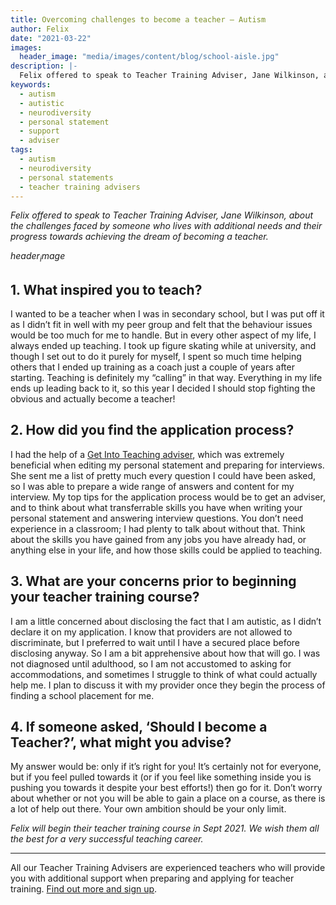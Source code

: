 ```yaml
---
title: Overcoming challenges to become a teacher — Autism
author: Felix
date: "2021-03-22"
images:
  header_image: "media/images/content/blog/school-aisle.jpg"
description: |-
  Felix offered to speak to Teacher Training Adviser, Jane Wilkinson, about the challenges faced by someone who lives with additional needs and their progress towards achieving the dream of becoming a teacher.
keywords:
  - autism
  - autistic
  - neurodiversity
  - personal statement
  - support
  - adviser
tags:
  - autism
  - neurodiversity
  - personal statements
  - teacher training advisers
---
```


*Felix offered to speak to Teacher Training Adviser, Jane Wilkinson, about the challenges faced by someone who lives with additional needs and their progress towards achieving the dream of becoming a teacher.*

$header_image$

## 1. What inspired you to teach?

I wanted to be a teacher when I was in secondary school, but I was put off it as I didn’t fit in well with my peer group and felt that the behaviour issues would be too much for me to handle. But in every other aspect of my life, I always ended up teaching. I took up figure skating while at university, and though I set out to do it purely for myself, I spent so much time helping others that I ended up training as a coach just a couple of years after starting. Teaching is definitely my “calling” in that way. Everything in my life ends up leading back to it, so this year I decided I should stop fighting the obvious and actually become a teacher!

## 2. How did you find the application process?

I had the help of a [Get Into Teaching adviser](/tta-service), which was extremely beneficial when editing my personal statement and preparing for interviews. She sent me a list of pretty much every question I could have been asked, so I was able to prepare a wide range of answers and content for my interview. My top tips for the application process would be to get an adviser, and to think about what transferrable skills you have when writing your personal statement and answering interview questions. You don’t need experience in a classroom; I had plenty to talk about without that. Think about the skills you have gained from any jobs you have already had, or anything else in your life, and how those skills could be applied to teaching.

## 3. What are your concerns prior to beginning your teacher training course?

I am a little concerned about disclosing the fact that I am autistic, as I didn’t declare it on my application. I know that providers are not allowed to discriminate, but I preferred to wait until I have a secured place before disclosing anyway. So I am a bit apprehensive about how that will go. I was not diagnosed until adulthood, so I am not accustomed to asking for accommodations, and sometimes I struggle to think of what could actually help me. I plan to discuss it with my provider once they begin the process of finding a school placement for me.

## 4. If someone asked, ‘Should I become a Teacher?’, what might you advise?

My answer would be: only if it’s right for you! It’s certainly not for everyone, but if you feel pulled towards it (or if you feel like something inside you is pushing you towards it despite your best efforts!) then go for it. Don’t worry about whether or not you will be able to gain a place on a course, as there is a lot of help out there. Your own ambition should be your only limit.

*Felix will begin their teacher training course in Sept 2021. We wish them all the best for a very successful teaching career.*

---

All our Teacher Training Advisers are experienced teachers who will provide you with additional support when preparing and applying for teacher training. [Find out more and sign up](/).
